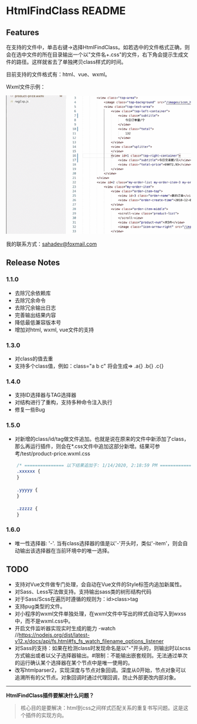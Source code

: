 # HtmlFindClass README

## Features
在支持的文件中，单击右键->选择HtmlFindClass。如若选中的文件格式正确，则会在选中文件的所在目录输出一个以"文件名+.css"的文件，右下角会提示生成文件的路径。这样就省去了单独拷贝class样式的时间。

目前支持的文件格式有：html、vue、wxml。

Wxml文件示例：

![](resource/htmlfindclass.main.gif)

我的联系方式：sahadev@foxmail.com

## Release Notes

### 1.1.0
- 去除冗余依赖库
- 去除冗余命令
- 去除冗余输出日志
- 完善输出结果内容
- 降低最低兼容版本号
- 增加对html, wxml, vue文件的支持

### 1.3.0
- 对class的值去重
- 支持多个class值，例如：class="a b c" 将会生成=> .a{} .b{} .c{}

### 1.4.0
- 支持ID选择器与TAG选择器
- 对结构进行了重构，支持多种命令注入执行
- 修复一些Bug

### 1.5.0
- 对新增的class/id/tag做文件追加。也就是说在原来的文件中新添加了class，那么再运行插件，则会在*.css文件中追加这部分新增。结果可参考/test/product-price.wxml.css
```css
    /* =============== 以下结果追加于: 1/14/2020, 2:18:59 PM =============== */
    .xxxxxx {
    }

    .yyyyy {
    }

    .zzzzz {
    }
```

### 1.6.0
- 唯一性选择器: '-'. 当有class选择器的值是以'-'开头时，类似'-item'，则会自动输出该选择器在当前环境中的唯一选择。

## TODO
- 支持对Vue文件做专门处理，会自动在Vue文件的Style标签内追加新属性。
- 对Sass、Less写法做支持。支持输出sass类的树形结构代码
- 对于Sass/Scss在遍历时遵循的规则为：id>class>tag
- 支持pug类型的文件。
- 对小程序的wxml文件单独处理，在wxml文件中写出的样式自动写入到wxss中，而不是wxml.css中。
- 开启文件监听器实现实时生成的能力 -watch //https://nodejs.org/dist/latest-v12.x/docs/api/fs.html#fs_fs_watch_filename_options_listener
- 对Sass的支持：如果在检测class时发现命名是以"-"开头的，则输出时以scss方式输出或者以父子选择器输出。#限制：不能输出嵌套规则。无法通过单次的运行确认某个选择器在某个节点中是唯一使用的。
- 改写htmlparser2，实现深度与节点对象回调。深度从0开始，节点对象可以追溯所有的父节点。对象回调时通过代理回调，防止外部更改内部对象。

----

**HtmlFindClass插件要解决什么问题？**
> 核心目的是要解决：html到css之间样式匹配关系的重复书写问题。这是这个插件的实现方向。